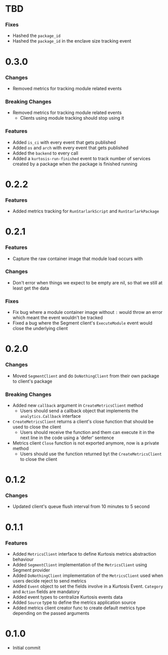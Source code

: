 # TBD

### Fixes
- Hashed the `package_id`
- Hashed the `package_id` in the enclave size tracking event

# 0.3.0

### Changes
- Removed metrics for tracking module related events

### Breaking Changes
- Removed metrics for tracking module related events
  - Clients using module tracking should stop using it

### Features
- Added `is_ci` with every event that gets published
- Added `os` and `arch` with every event that gets published
- Added the `backend` to every call
- Added a `kurtosis-run-finished` event to track number of services created by a package when the package is finished running

# 0.2.2

### Features
- Added metrics tracking for `RunStarlarkScript` and `RunStarlarkPackage`

# 0.2.1
### Features
* Capture the raw container image that module load occurs with

### Changes
* Don't error when things we expect to be empty are nil, so that we still at least get the data

### Fixes
* Fix bug where a module container image without `:` would throw an error which meant the event wouldn't be tracked
* Fixed a bug where the Segment client's `ExecuteModule` event would close the underlying client

# 0.2.0
### Changes
* Moved `SegmentClient` and do `DoNothingClient` from their own package to client's package

### Breaking Changes
* Added new `callback` argument in `CreateMetricsClient` method
  * Users should send a callback object that implements the `analytics.Callback` interface
* `CreateMetricsClient` returns a client's close function that should be used to close the client
  * Users should receive the function and them can execute it in the next line in the code using a 'defer' sentence
* Metrics client `Close` function is not exported anymore, now is a private method
  * Users should use the function returned byt the `CreateMetricsClient` to close the client 

# 0.1.2
### Changes
* Updated client's queue flush interval from 10 minutes to 5 second

# 0.1.1
### Features
* Added `MetricsClient` interface to define Kurtosis metrics abstraction behaviour
* Added `SegmentClient` implementation of the `MetricsClient` using Segment provider
* Added `DoNothingClient` implementation of the `MetricsClient` used when users decide reject to send metrics
* Added `Event` object to set the fields involve in a Kurtosis Event. `Category` and `Action` fields are mandatory
* Added event types to centralize Kurtosis events data
* Added `Source` type to define the metrics application source
* Added metrics client creator func to create default metrics type depending on the passed arguments

# 0.1.0
* Initial commit
